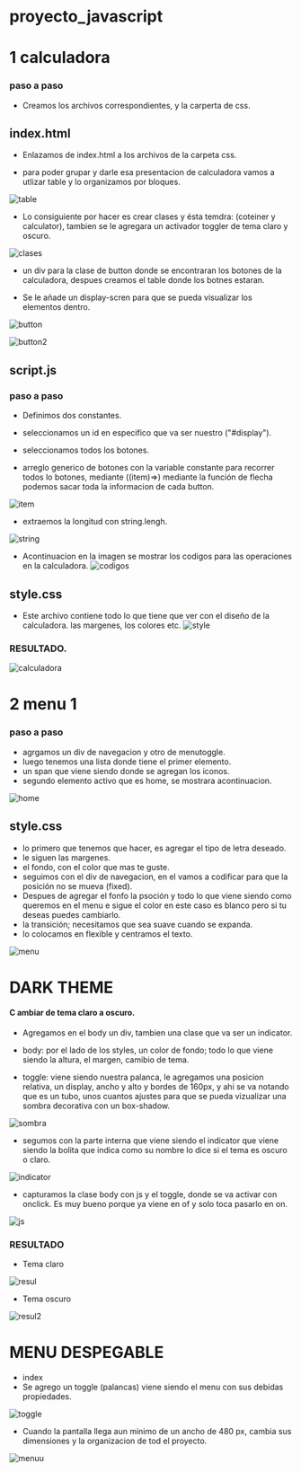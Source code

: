 # proyecto_javascript

# 1 calculadora
### paso a paso 

- Creamos los archivos correspondientes, y la carperta de css.
## index.html

- Enlazamos de index.html a los archivos de la carpeta css.

- para poder grupar y darle esa presentacion de calculadora vamos a utlizar table y lo organizamos por bloques.

![table](/img/table.png "table")

- Lo consiguiente por hacer es crear clases y ésta temdra: (coteiner y calculator), tambien se le agregara un activador toggler de tema claro y oscuro.

![clases](/img/clases.png "clases")

- un div para la clase de button donde se encontraran los botones de la calculadora, despues creamos el table donde los botnes estaran. 

- Se le añade un display-scren para que se pueda visualizar los elementos dentro.

![button](/img/button.png "button")

![button2](/img/button2.png "button2")

## script.js
### paso a paso

- Definimos dos constantes.

- seleccionamos un id en especifico que va ser nuestro ("#display").

- seleccionamos todos los botones.

- arreglo generico de botones con la variable constante para recorrer todos lo botones, mediante ((item)=>) mediante la función de flecha podemos sacar toda la informacion de  cada button.

![item](/img/item.png "item")

- extraemos la longitud con string.lengh.

![string](/img/string.png "string")

- Acontinuacion en la imagen se mostrar los codigos para las operaciones en la calculadora.
![codigos](/img/codigos.png "codigos")

## style.css

- Este archivo contiene todo lo que tiene que ver con el diseño de la calculadora.
las margenes, los colores  etc.
![style](/img/style.png "style")
### RESULTADO.
![calculadora](/img/calculadora.png "calculadora")

# 2 menu 1

### paso a paso

- agrgamos un  div de navegacion y otro de menutoggle.
- luego tenemos una lista donde tiene el primer elemento.
- un span que viene siendo donde se agregan los iconos.
- segundo elemento activo que es home, se mostrara  acontinuacion.

![home](/img/home.png "home")

## style.css

- lo primero que tenemos que hacer, es agregar el tipo de letra deseado.
- le siguen las margenes.
- el fondo, con el color que mas te guste.
- seguimos con el div de navegacion, en el vamos a codificar para que la posición no se mueva (fixed).
- Despues de agregar el fonfo la psoción y todo lo que viene siendo como queremos en el menu e sigue el color en este caso es blanco pero si tu deseas puedes cambiarlo.
- la transición; necesitamos que sea suave cuando se expanda.
- lo colocamos en flexible y centramos el texto.


![menu](/img/menu.png "menu")

# DARK THEME

#### C ambiar de tema claro a oscuro.

- Agregamos en el body un div, tambien una clase que va ser un indicator.

- body: por el lado de los styles, un color de fondo; todo lo que viene siendo la altura, el margen, camibio de tema.

- toggle: viene siendo nuestra palanca, le agregamos una posicion relativa, un display, ancho y alto y bordes de 160px, y ahi se va notando que es un tubo, unos cuantos ajustes para que se pueda vizualizar una sombra decorativa con un box-shadow.

![sombra](/img/sombra.png "sombra")

- segumos con la parte interna que viene siendo el indicator que viene siendo la bolita que indica como su nombre lo dice si el tema es oscuro o claro.

![indicator](/img/indicator.png "indicator")

- capturamos la clase body con js y el toggle, donde se va activar con onclick. Es muy bueno porque ya viene en of y solo toca pasarlo en on.

![js](/img/js.png "js")

### RESULTADO

- Tema claro

![resul](/img/resul.png "resul")  

- Tema oscuro

![resul2](/img/resul2.png "resul2")  

# MENU DESPEGABLE 

- index
- Se agrego un toggle (palancas) viene siendo el menu con  sus debidas propiedades.

![toggle](/img/toggle.png "toggle")  

- Cuando la pantalla llega aun minimo de un ancho de 480 px, cambia sus dimensiones y la organizacion de tod el proyecto.

![menuu](/img/menuu.png "menuu")